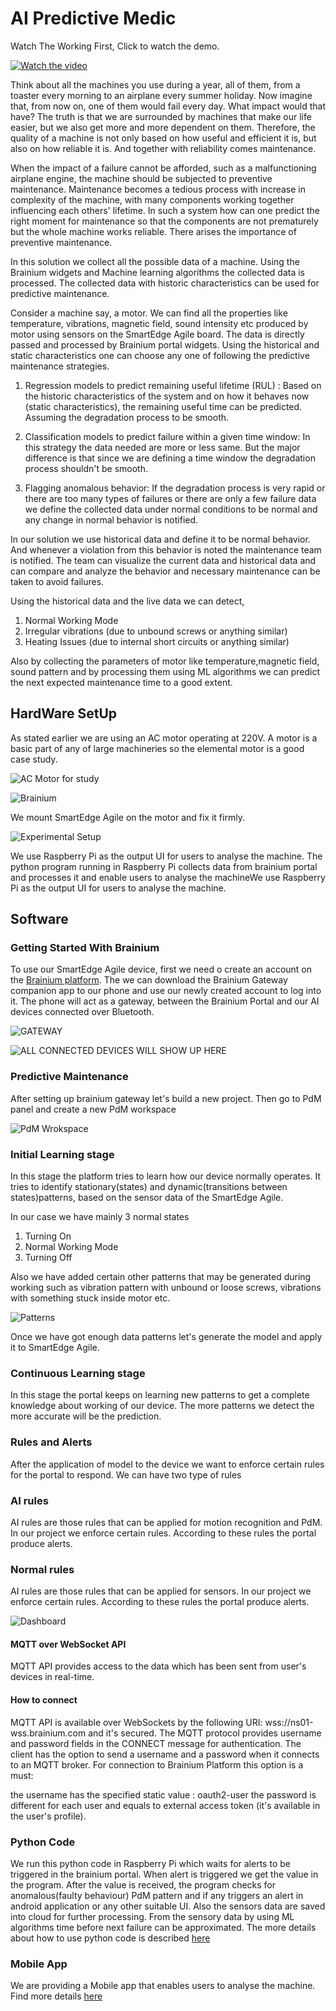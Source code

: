 # AI Predictive Medic

Watch The Working First, Click to watch the demo.

[![Watch the video](https://img.youtube.com/vi/4uHltV9FMYE/hqdefault.jpg)](https://www.youtube.com/watch?v=4uHltV9FMYE)

Think about all the machines you use during a year, all of them, from a toaster every morning to an airplane every summer holiday. Now imagine that, from now on, one of them would fail every day. What impact would that have? The truth is that we are surrounded by machines that make our life easier, but we also get more and more dependent on them. Therefore, the quality of a machine is not only based on how useful and efficient it is, but also on how reliable it is. And together with reliability comes maintenance.

When the impact of a failure cannot be afforded, such as a malfunctioning airplane engine, the machine should be subjected to preventive maintenance. Maintenance becomes a tedious process with increase in complexity of the machine, with many components working together influencing each others' lifetime. In such a system how can one predict the right moment for maintenance so that the components are not prematurely but the whole machine works reliable. There arises the importance of preventive maintenance.

In this solution we collect all the possible data of a machine. Using the Brainium widgets and Machine learning algorithms the collected data is processed. The collected data with historic characteristics can be used for predictive maintenance.

Consider a machine say, a motor. We can find all the properties like temperature, vibrations, magnetic field, sound intensity etc produced by motor using sensors on the SmartEdge Agile board. The data is directly passed and processed by Brainium portal widgets. Using the historical and static characteristics one can choose any one of following the predictive maintenance strategies.

1. Regression models to predict remaining useful lifetime (RUL) : Based on the historic characteristics of the system and on how it behaves now (static characteristics), the remaining useful time can be predicted. Assuming the degradation process to be smooth.

2. Classification models to predict failure within a given time window: In this strategy the data needed are more or less same. But the major difference is that since we are defining a time window the degradation process shouldn't be smooth.

3. Flagging anomalous behavior: If the degradation process is very rapid or there are too many types of failures or there are only a few failure data we define the collected data under normal conditions to be normal and any change in normal behavior is notified.

In our solution we use historical data and define it to be normal behavior. And whenever a violation from this behavior is noted the maintenance team is notified. The team can visualize the current data and historical data and can compare and analyze the behavior and necessary maintenance can be taken to avoid failures.

Using the historical data and the live data we can detect,

1. Normal Working Mode
2. Irregular vibrations (due to unbound screws or anything similar)
3. Heating Issues (due to internal short circuits or anything similar)

Also by collecting the parameters of motor like temperature,magnetic field, sound pattern and by processing them using ML algorithms we can predict the next expected maintenance time to a good extent.

## HardWare SetUp
As stated earlier we are using an AC motor operating at 220V. A motor is a basic part of any of large machineries so the elemental motor is a good case study.

![AC Motor for study](https://hackster.imgix.net/uploads/attachments/982710/uploads2ftmp2ff8bb06dc-9d5d-4046-adc0-55f7f7865f362fe91a6150_gGNkiJWCmK.JPG?auto=compress%2Cformat&w=740&h=555&fit=max "AC Motor")

![Brainium](https://hackster.imgix.net/uploads/attachments/982712/uploads2ftmp2fc3b633ea-433b-4387-83f4-638dbd355b612fe91a6145_Dv2zDD7Mo6.JPG?auto=compress%2Cformat&w=740&h=555&fit=max "SmartEdge Agile")

We mount SmartEdge Agile on the motor and fix it firmly.

![Experimental Setup](https://hackster.imgix.net/uploads/attachments/982711/uploads2ftmp2fabb20c6f-e21f-4719-92ed-112b051d31312fe91a6154_ArmWuHcxgf.JPG?auto=compress%2Cformat&w=740&h=555&fit=max "Experimental Setup")

We use Raspberry Pi as the output UI for users to analyse the machine. The python program running in Raspberry Pi collects data from brainium portal and processes it and enable users to analyse the machineWe use Raspberry Pi as the output UI for users to analyse the machine.

## Software
### Getting Started With Brainium

To use our SmartEdge Agile device, first we need o create an account on the [Brainium platform](https://brainium.com). The we can download the Brainium Gateway companion app to our phone and use our newly created account to log into it. The phone will act as a gateway, between the Brainium Portal and our AI devices connected over Bluetooth.

![](https://hackster.imgix.net/uploads/attachments/982716/uploads2ftmp2f47708d8a-269a-41a0-a8d3-a267096b1ccd2fphoto_2019-08-23_22-05-32_GAWM810JUk.jpg?auto=compress%2Cformat&w=740&h=555&fit=max "GATEWAY")


![](https://hackster.imgix.net/uploads/attachments/982735/uploads2ftmp2ff3666441-9d98-45ed-a232-be40d7e667382fbc_1OjgPWz706.png?auto=compress%2Cformat&w=740&h=555&fit=max "ALL CONNECTED DEVICES WILL SHOW UP HERE")

### Predictive Maintenance

After setting up brainium gateway let's build a new project. Then go to PdM panel and create a new PdM workspace

![](https://hackster.imgix.net/uploads/attachments/982738/uploads2ftmp2fcab09243-38a4-429a-a05b-b21d0ef1bf912fbd_WCV9qngWtT.png?auto=compress%2Cformat&w=740&h=555&fit=max "PdM Wrokspace")

### Initial Learning stage

In this stage the platform tries to learn how our device normally operates. It tries to identify stationary(states) and dynamic(transitions between states)patterns, based on the sensor data of the SmartEdge Agile.

In our case we have mainly 3 normal states

1. Turning On
2. Normal Working Mode
3. Turning Off

Also we have added certain other patterns that may be generated during working such as vibration pattern with unbound or loose screws, vibrations with something stuck inside motor etc.

![](https://hackster.imgix.net/uploads/attachments/982741/uploads2ftmp2f5905907b-9ae4-4685-9566-048667da62062fpattern_28229_IvRJcM1OCz.jpg?auto=compress%2Cformat&w=740&h=555&fit=max "Patterns")

Once we have got enough data patterns let's generate the model and apply it to SmartEdge Agile.

### Continuous Learning stage

In this stage the portal keeps on learning new patterns to get a complete knowledge about working of our device. The more patterns we detect the more accurate will be the prediction.

### Rules and Alerts

After the application of model to the device we want to enforce certain rules for the portal to respond. We can have two type of rules

### AI rules
AI rules are those rules that can be applied for motion recognition and PdM. In our project we enforce certain rules. According to these rules the portal produce alerts.

### Normal rules
AI rules are those rules that can be applied for sensors. In our project we enforce certain rules. According to these rules the portal produce alerts.

![](https://hackster.imgix.net/uploads/attachments/982743/uploads2ftmp2f762b1d26-a2ec-472f-b149-5bddd98dc8922fdashboard28229_2HUZRwOuOU.jpg?auto=compress%2Cformat&w=740&h=555&fit=max "Dashboard")

#### MQTT over WebSocket API

MQTT API provides access to the data which has been sent from user's devices in real-time.

#### How to connect

MQTT API is available over WebSockets by the following URI: wss://ns01-wss.brainium.com and it's secured. The MQTT protocol provides username and password fields in the CONNECT message for authentication. The client has the option to send a username and a password when it connects to an MQTT broker. For connection to Brainium Platform this option is a must:

the username has the specified static value : oauth2-user
the password is different for each user and equals to external access token (it's available in the user's profile).


### Python Code

We run this python code in Raspberry Pi which waits for alerts to be triggered in the brainium portal. When alert is triggered we get the value in the program. After the value is received, the program checks for anomalous(faulty behaviour) PdM pattern and if any triggers an alert in android application or any other suitable UI. Also the sensors data are saved into cloud for further processing. From the sensory data by using ML algorithms time before next failure can be approximated.
The more details about how to use python code is described [here](Python)

### Mobile App

We are providing a Mobile app that enables users to analyse the machine. Find more details [here](Android)


